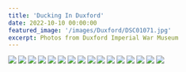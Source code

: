 ```yaml
---
title: 'Ducking In Duxford'
date: 2022-10-10 00:00:00
featured_image: '/images/Duxford/DSC01071.jpg'
excerpt: Photos from Duxford Imperial War Museum
---
```


<div class="gallery" data-columns="3">

<img src="/images/Duxford/DSC01059.jpg">
<img src="/images/Duxford/DSC01070.jpg">
<img src="/images/Duxford/DSC01071.jpg">
<img src="/images/Duxford/DSC01080.jpg">
<img src="/images/Duxford/DSC01089.jpg">
<img src="/images/Duxford/DSC01091.jpg">
<img src="/images/Duxford/DSC01094.jpg">
<img src="/images/Duxford/DSC01096.jpg">
<img src="/images/Duxford/DSC01098.jpg">
<img src="/images/Duxford/DSC01099-5.jpg">
<img src="/images/Duxford/DSC01104-2.jpg">
<img src="/images/Duxford/DSC01100-5.jpg">
<img src="/images/Duxford/DSC01107-2.jpg">
<img src="/images/Duxford/DSC01127-2.jpg">
<img src="/images/Duxford/DSC01138.jpg">
<img src="/images/Duxford/DSC01147-HDR.jpg">

</div>

